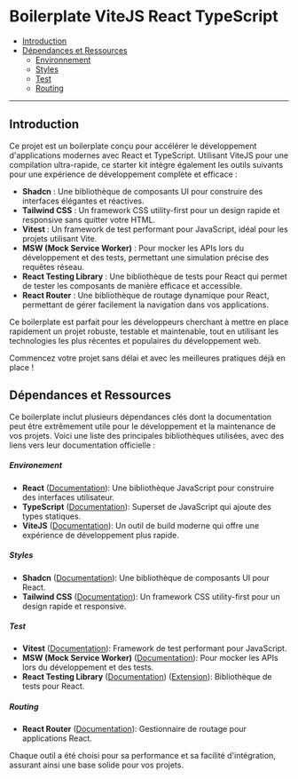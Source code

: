 # Boilerplate ViteJS React TypeScript

- [Introduction](#introduction)
- [Dépendances et Ressources](#dépendances-et-ressources)
  - [Environnement](#environement)
  - [Styles](#styles)
  - [Test](#test)
  - [Routing](#routing)
***

## Introduction
<!-- -->
Ce projet est un boilerplate conçu pour accélérer le développement d'applications modernes avec React et TypeScript. Utilisant ViteJS pour une compilation ultra-rapide, ce starter kit intègre également les outils suivants pour une expérience de développement complète et efficace :

- **Shadcn** : Une bibliothèque de composants UI pour construire des interfaces élégantes et réactives.
- **Tailwind CSS** : Un framework CSS utility-first pour un design rapide et responsive sans quitter votre HTML.
- **Vitest** : Un framework de test performant pour JavaScript, idéal pour les projets utilisant Vite.
- **MSW (Mock Service Worker)** : Pour mocker les APIs lors du développement et des tests, permettant une simulation précise des requêtes réseau.
- **React Testing Library** : Une bibliothèque de tests pour React qui permet de tester les composants de manière efficace et accessible.
- **React Router** : Une bibliothèque de routage dynamique pour React, permettant de gérer facilement la navigation dans vos applications.

Ce boilerplate est parfait pour les développeurs cherchant à mettre en place rapidement un projet robuste, testable et maintenable, tout en utilisant les technologies les plus récentes et populaires du développement web.

Commencez votre projet sans délai et avec les meilleures pratiques déjà en place !

## Dépendances et Ressources

Ce boilerplate inclut plusieurs dépendances clés dont la documentation peut être extrêmement utile pour le développement et la maintenance de vos projets. Voici une liste des principales bibliothèques utilisées, avec des liens vers leur documentation officielle :

##### Environement
- **React** ([Documentation](https://react.dev)): Une bibliothèque JavaScript pour construire des interfaces utilisateur.
- **TypeScript** ([Documentation](https://www.typescriptlang.org/docs/)): Superset de JavaScript qui ajoute des types statiques.
- **ViteJS** ([Documentation](https://vitejs.dev/guide/)): Un outil de build moderne qui offre une expérience de développement plus rapide.


##### Styles
- **Shadcn** ([Documentation](https://ui.shadcn.com/)): Une bibliothèque de composants UI pour React.
- **Tailwind CSS** ([Documentation](https://tailwindcss.com/docs)): Un framework CSS utility-first pour un design rapide et responsive.

##### Test
- **Vitest** ([Documentation](https://vitest.dev/guide/)): Framework de test performant pour JavaScript.
- **MSW (Mock Service Worker)** ([Documentation](https://mswjs.io/docs/)): Pour mocker les APIs lors du développement et des tests.
- **React Testing Library** ([Documentation](https://testing-library.com/docs/react-testing-library/intro/)) ([Extension](https://github.com/testing-library/jest-dom)): Bibliothèque de tests pour React.

##### Routing
- **React Router** ([Documentation](https://reactrouter.com/en/main)): Gestionnaire de routage pour applications React.

Chaque outil a été choisi pour sa performance et sa facilité d'intégration, assurant ainsi une base solide pour vos projets.


